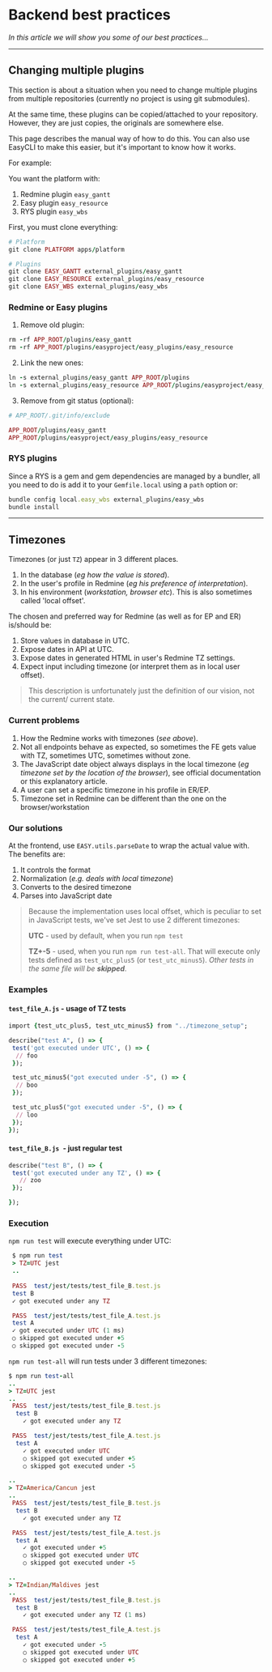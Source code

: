# Backend best practices

*In this article we will show you some of our best practices...*

---

## Changing multiple plugins

This section is about a situation when you need to change multiple plugins from multiple repositories (currently no project is using git submodules).

At the same time, these plugins can be copied/attached to your repository. However, they are just copies, the originals are somewhere else.

This page describes the manual way of how to do this. You can also use EasyCLI to make this easier, but it's important to know how it works.

For example:

You want the platform with:

1. Redmine plugin `easy_gantt`
2. Easy plugin `easy_resource`
3. RYS plugin `easy_wbs`

First, you must clone everything:

```ruby
# Platform
git clone PLATFORM apps/platform

# Plugins
git clone EASY_GANTT external_plugins/easy_gantt
git clone EASY_RESOURCE external_plugins/easy_resource
git clone EASY_WBS external_plugins/easy_wbs

```

### Redmine or Easy plugins

1. Remove old plugin:

```ruby
rm -rf APP_ROOT/plugins/easy_gantt
rm -rf APP_ROOT/plugins/easyproject/easy_plugins/easy_resource

```

2. Link the new ones:

```ruby
ln -s external_plugins/easy_gantt APP_ROOT/plugins
ln -s external_plugins/easy_resource APP_ROOT/plugins/easyproject/easy_plugins

```
3. Remove from git status (optional):

```ruby
# APP_ROOT/.git/info/exclude

APP_ROOT/plugins/easy_gantt
APP_ROOT/plugins/easyproject/easy_plugins/easy_resource
```

### RYS plugins

Since a RYS is a gem and gem dependencies are managed by a bundler, all you need to do is add it to your `Gemfile.local` using a `path` option or:

```ruby
bundle config local.easy_wbs external_plugins/easy_wbs
bundle install

```

---

## Timezones

Timezones (or just `TZ`) appear in 3 different places.

1. In the database (*eg how the value is stored*).
2. In the user's profile in Redmine (*eg his preference of interpretation*).
3. In his environment (*workstation, browser etc*). This is also sometimes called 'local offset'.

The chosen and preferred way for Redmine (as well as for EP and ER) is/should be:

1. Store values in database in UTC.
2. Expose dates in API at UTC.
3. Expose dates in generated HTML in user's Redmine TZ settings.
4. Expect input including timezone (or interpret them as in local user offset).


<!-- theme: warning -->
>This description is unfortunately just the definition of our vision, not the current/ current state.

### Current problems

1. How the Redmine works with timezones (*see above*).
2. Not all endpoints behave as expected, so sometimes the FE gets value with TZ, sometimes UTC, sometimes without zone.
3. The JavaScript date object always displays in the local timezone (*eg timezone set by the location of the browser*), see official documentation or this explanatory article.
4. A user can set a specific timezone in his profile in ER/EP.
5. Timezone set in Redmine can be different than the one on the browser/workstation

### Our solutions

At the frontend, use `EASY.utils.parseDate` to wrap the actual value with. The benefits are:

1. It controls the format
2. Normalization (*e.g. deals with local timezone*)
3. Converts to the desired timezone
4. Parses into JavaScript date

<!-- theme: info -->
>Because the implementation uses local offset, which is peculiar to set in JavaScript tests, we've set Jest to use 2 different timezones:
>
>**UTC** - used by default, when you run `npm test`
>
>**TZ+-5** - used, when you run `npm run test-all`.  That will execute only tests defined as `test_utc_plus5` (or `test_utc_minus5`). *Other tests in the same file will be **skipped***.

### Examples

#### `test_file_A.js` - usage of TZ tests

```ruby
import {test_utc_plus5, test_utc_minus5} from "../timezone_setup";

describe("test A", () => {
 test('got executed under UTC', () => {
  // foo
 });

 test_utc_minus5("got executed under -5", () => {
  // boo
 });

 test_utc_plus5("got executed under -5", () => {
  // loo
 });
});

```

#### `test_file_B.js `- just regular test

```ruby
describe("test B", () => {
 test('got executed under any TZ', () => {
   // zoo
 });

});

```

### Execution
`npm run test` will execute everything under UTC:

```ruby
 $ npm run test
 > TZ=UTC jest
 ..
 
 PASS  test/jest/tests/test_file_B.test.js
 test B
 ✓ got executed under any TZ

 PASS  test/jest/tests/test_file_A.test.js
 test A
 ✓ got executed under UTC (1 ms)
 ○ skipped got executed under +5
 ○ skipped got executed under -5

```

`npm run test-all` will run tests under 3 different timezones:

```ruby
$ npm run test-all
..
> TZ=UTC jest
..
 PASS  test/jest/tests/test_file_B.test.js
  test B
    ✓ got executed under any TZ

 PASS  test/jest/tests/test_file_A.test.js
  test A
    ✓ got executed under UTC
    ○ skipped got executed under +5
    ○ skipped got executed under -5

..
> TZ=America/Cancun jest
..
 PASS  test/jest/tests/test_file_B.test.js
  test B
    ✓ got executed under any TZ

 PASS  test/jest/tests/test_file_A.test.js
  test A
    ✓ got executed under +5
    ○ skipped got executed under UTC
    ○ skipped got executed under -5

..
> TZ=Indian/Maldives jest
..
 PASS  test/jest/tests/test_file_B.test.js
  test B
    ✓ got executed under any TZ (1 ms)

 PASS  test/jest/tests/test_file_A.test.js
  test A
    ✓ got executed under -5
    ○ skipped got executed under UTC
    ○ skipped got executed under +5

```





















































































